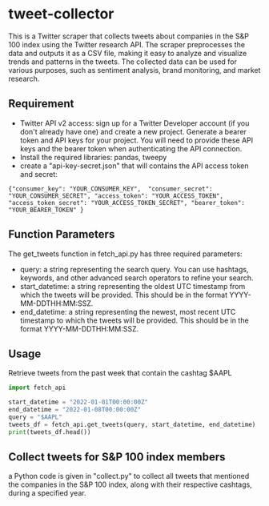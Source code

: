 # tweet-collector

This is a Twitter scraper that collects tweets about companies in the S&amp;P 100 index using the Twitter research API. The scraper preprocesses the data and outputs it as a CSV file, making it easy to analyze and visualize trends and patterns in the tweets. The collected data can be used for various purposes, such as sentiment analysis, brand monitoring, and market research.

## Requirement 
- Twitter API v2 access: sign up for a Twitter Developer account (if you don't already have one) and create a new project. Generate a bearer token and API keys for your project. You will need to provide these API keys and the bearer token when authenticating the API connection.
- Install the required libraries: pandas, tweepy
- create a "api-key-secret.json" that will contains the API access token and secret:

``
{"consumer_key": "YOUR_CONSUMER_KEY", 
"consumer_secret": "YOUR_CONSUMER_SECRET",
"access_token": "YOUR_ACCESS_TOKEN",
"access_token_secret": "YOUR_ACCESS_TOKEN_SECRET",
"bearer_token": "YOUR_BEARER_TOKEN"
}
``

## Function Parameters
The get_tweets function in fetch_api.py has three required parameters:

- query: a string representing the search query. You can use hashtags, keywords, and other advanced search operators to refine your search.
- start_datetime: a string representing the oldest UTC timestamp from which the tweets will be provided. This should be in the format YYYY-MM-DDTHH:MM:SSZ.
- end_datetime: a string representing the newest, most recent UTC timestamp to which the tweets will be provided. This should be in the format YYYY-MM-DDTHH:MM:SSZ.

## Usage
Retrieve tweets from the past week that contain the cashtag $AAPL
```python 
import fetch_api

start_datetime = "2022-01-01T00:00:00Z"
end_datetime = "2022-01-08T00:00:00Z"
query = "$AAPL"
tweets_df = fetch_api.get_tweets(query, start_datetime, end_datetime)
print(tweets_df.head())
```
## Collect tweets for S&amp;P 100 index members

a Python code is given in "collect.py" to collect all tweets that mentioned the companies in the S&P 100 index, along with their respective cashtags, during a specified year.
